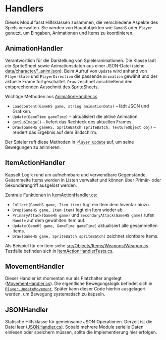 # Handlers

Dieses Modul fasst Hilfsklassen zusammen, die verschiedene Aspekte des Spiels verwalten. Sie werden von Hauptobjekten wie `GameHS` oder `Player` genutzt, um Eingaben, Animationen und Items zu koordinieren.

## AnimationHandler
Verantwortlich für die Darstellung von Spieleranimationen. Die Klasse lädt ein SpriteSheet sowie Animationsdaten aus einer JSON-Datei (siehe [data/character/1_anim.json](../../data/character/1_anim.json)). Beim Aufruf von `Update` wird anhand von `PlayerState` und `PlayerDirection` die passende `Animation` gewählt und der aktuelle Frame fortgeschaltet. `Draw` zeichnet anschließend den entsprechenden Ausschnitt des SpriteSheets.

Wichtige Methoden aus [AnimationHandler.cs](../../src/Core/Animation/AnimationHandler.cs):
- `LoadContent(GameHS game, string animationData)` – lädt JSON und Grafiken.
- `Update(GameTime gameTime)` – aktualisiert die aktive Animation.
- `getSubImage()` – liefert das Rechteck des aktuellen Frames.
- `Draw(GameHS gameHS, SpriteBatch spriteBatch, TextureObject obj)` – rendert das Ergebnis auf dem Bildschirm.

Der Spieler ruft diese Methoden in [`Player.Update`](../../src/Objects/Player/Player.cs) auf, um seine Bewegungen zu animieren.

## ItemActionHandler
Kapselt Logik rund um aufnehmbare und verwendbare Gegenstände. Gesammelte Items werden in Listen verwaltet und können über Primär‑ oder Sekundärangriff ausgelöst werden.

Zentrale Funktionen in [ItemActionHandler.cs](../../src/Objects/Items/ItemActionHandler.cs):
- `Collect(GameHS game, Item item)` fügt ein Item dem Inventar hinzu.
- `Drop(GameHS game, Item item)` legt ein Item wieder ab.
- `PrimaryAttack(GameHS game)` und `SecondaryAttack(GameHS game)` rufen `Handle` auf dem gewählten Item auf.
- `Update(GameHS game, GameTime gameTime)` aktualisiert alle gesammelten Items.
- `Draw(GameHS game, SpriteBatch spriteBatch)` zeichnet sichtbare Items.

Als Beispiel für ein Item siehe [src/Objects/Items/Weapons/Weapon.cs](../../src/Objects/Items/Weapons/Weapon.cs). Testfälle befinden sich in [ItemActionHandlerTests.cs](../../src/Tests/HackenSlay.Tests/ItemActionHandlerTests.cs).

## MovementHandler
Dieser Handler ist momentan nur als Platzhalter angelegt ([MovementHandler.cs](../../src/Core/Animation/MovementHandler.cs)). Die eigentliche Bewegungslogik befindet sich in [`Player.UpdateMovement`](../../src/Objects/Player/Player.cs). Später kann dieser Code hierhin ausgelagert werden, um Bewegung systematisch zu kapseln.

## JSONHandler
Statische Hilfsklasse für gemeinsame JSON‑Operationen. Derzeit ist die Datei leer ([JSONHandler.cs](../../src/Core/IO/JSONHandler.cs)). Sobald mehrere Module serielle Daten einlesen oder speichern müssen, sollte die Implementierung hier erfolgen.
